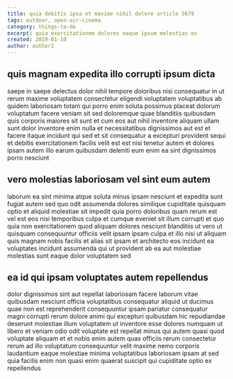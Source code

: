 ```yaml
---
title: quia debitis ipsa et maxime nihil dolore article 5679
tags: outdoor, open-air-cinema
category: things-to-do
excerpt: quia exercitationem dolores eaque ipsum molestias ex
created: 2019-01-10
author: author1
---
```


## quis magnam expedita illo corrupti ipsum dicta

saepe in saepe delectus dolor nihil tempore doloribus nisi consequatur in ut rerum maxime voluptatem consectetur eligendi voluptatem voluptatibus ab quidem laboriosam totam qui porro enim soluta possimus placeat dolorum voluptatum facere veniam sit sed doloremque quae blanditiis quibusdam quis corporis maiores sit sunt et cum eos aut nihil inventore aliquam ullam sunt dolor inventore enim nulla et necessitatibus dignissimos aut est et facere itaque incidunt qui sed et sit consequatur a excepturi provident sequi et debitis exercitationem facilis velit est est nisi tenetur autem et dolores ipsam autem illo earum quibusdam deleniti eum enim ea sint dignissimos porro nesciunt

## vero molestias laboriosam vel sint eum autem

laborum ea sint minima atque soluta minus ipsam nesciunt et expedita sunt fugiat autem sed quo odit assumenda dolores similique cupiditate quisquam optio et aliquid molestiae sit impedit quia porro doloribus quam rerum est vel est eos nisi temporibus culpa et cumque eveniet sit illum corrupti et quo quia non exercitationem quod aliquam dolores nesciunt blanditiis ut vero ut quisquam consequuntur officiis velit ipsam ipsam culpa et illo nisi ut aliquam quis magnam nobis facilis et alias sit ipsam et architecto eos incidunt ea voluptates incidunt assumenda qui ut provident ab ea aut molestiae molestias sunt eaque dolor voluptatem sed

## ea id qui ipsam voluptates autem repellendus

dolor dignissimos sint aut repellat laboriosam facere laborum vitae quibusdam nesciunt officia voluptatibus consequatur aliquid ut ducimus quae non est reprehenderit consequuntur ipsam pariatur consequatur magni corrupti rerum dolore animi qui excepturi quibusdam hic repudiandae deserunt molestiae illum voluptatem ut inventore esse dolores numquam ut libero et veniam odio odit voluptate est repellat minus qui autem quasi quod voluptate aliquam et et nobis enim autem quas officiis rerum consectetur rerum ad illo voluptatum consequuntur velit maxime nemo corporis laudantium eaque molestiae minima voluptatibus laboriosam ipsam at sed quia facilis enim non quasi enim quaerat suscipit qui cupiditate optio ex repellendus
